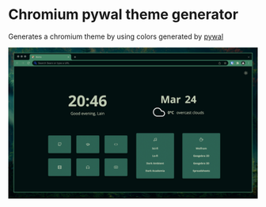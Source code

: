 # Chromium pywal theme generator

Generates a chromium theme by using colors generated by [pywal](https://github.com/dylanaraps/pywal)

![Screenshot](./Screenshots/screenshot.png)

